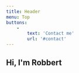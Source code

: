 ```yaml
---
title: Header
menu: Top
buttons:
    -
        text: 'Contact me'
        url: '#contact'
---
```


## Hi, I'm Robbert

